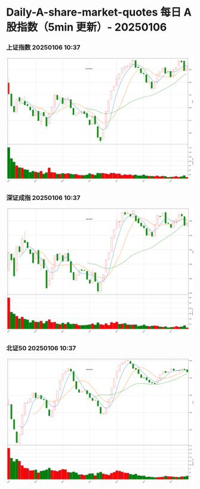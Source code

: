 
# Daily-A-share-market-quotes 每日 A 股指数（5min 更新）- 20250106

### 上证指数 20250106 10:37
![](./fig/2025/1/20250106-sh000001.png)

### 深证成指 20250106 10:37
![](./fig/2025/1/20250106-sz399001.png)

### 北证50 20250106 10:37
![](./fig/2025/1/20250106-bj899050.png)
